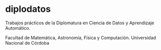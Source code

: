 # diplodatos
Trabajos prácticos de la Diplomatura en Ciencia de Datos y Aprendizaje Automático. 

Facultad de Matemática, Astronomía, Física y Computación. Universidad Nacional de Córdoba

